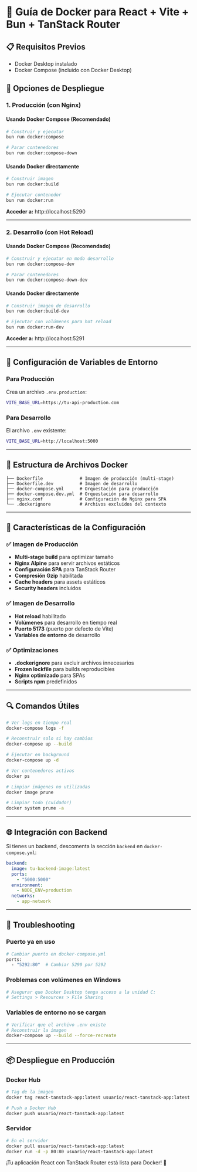 # 🐳 Guía de Docker para React + Vite + Bun + TanStack Router

## 📋 Requisitos Previos
- Docker Desktop instalado
- Docker Compose (incluido con Docker Desktop)

## 🚀 Opciones de Despliegue

### 1. **Producción (con Nginx)**

#### Usando Docker Compose (Recomendado)
```bash
# Construir y ejecutar
bun run docker:compose

# Parar contenedores
bun run docker:compose-down
```

#### Usando Docker directamente
```bash
# Construir imagen
bun run docker:build

# Ejecutar contenedor
bun run docker:run
```

**Acceder a:** http://localhost:5290

---

### 2. **Desarrollo (con Hot Reload)**

#### Usando Docker Compose (Recomendado)
```bash
# Construir y ejecutar en modo desarrollo
bun run docker:compose-dev

# Parar contenedores
bun run docker:compose-down-dev
```

#### Usando Docker directamente
```bash
# Construir imagen de desarrollo
bun run docker:build-dev

# Ejecutar con volúmenes para hot reload
bun run docker:run-dev
```

**Acceder a:** http://localhost:5291

---

## 🔧 Configuración de Variables de Entorno

### Para Producción
Crea un archivo `.env.production`:
```bash
VITE_BASE_URL=https://tu-api-production.com
```

### Para Desarrollo
El archivo `.env` existente:
```bash
VITE_BASE_URL=http://localhost:5000
```

---

## 📁 Estructura de Archivos Docker

```
├── Dockerfile              # Imagen de producción (multi-stage)
├── Dockerfile.dev          # Imagen de desarrollo
├── docker-compose.yml      # Orquestación para producción
├── docker-compose.dev.yml  # Orquestación para desarrollo
├── nginx.conf              # Configuración de Nginx para SPA
└── .dockerignore           # Archivos excluidos del contexto
```

---

## 🎯 Características de la Configuración

### ✅ **Imagen de Producción**
- **Multi-stage build** para optimizar tamaño
- **Nginx Alpine** para servir archivos estáticos
- **Configuración SPA** para TanStack Router
- **Compresión Gzip** habilitada
- **Cache headers** para assets estáticos
- **Security headers** incluidos

### ✅ **Imagen de Desarrollo**
- **Hot reload** habilitado
- **Volúmenes** para desarrollo en tiempo real
- **Puerto 5173** (puerto por defecto de Vite)
- **Variables de entorno** de desarrollo

### ✅ **Optimizaciones**
- **.dockerignore** para excluir archivos innecesarios
- **Frozen lockfile** para builds reproducibles
- **Nginx optimizado** para SPAs
- **Scripts npm** predefinidos

---

## 🔍 Comandos Útiles

```bash
# Ver logs en tiempo real
docker-compose logs -f

# Reconstruir solo si hay cambios
docker-compose up --build

# Ejecutar en background
docker-compose up -d

# Ver contenedores activos
docker ps

# Limpiar imágenes no utilizadas
docker image prune

# Limpiar todo (cuidado!)
docker system prune -a
```

---

## 🌐 Integración con Backend

Si tienes un backend, descomenta la sección `backend` en `docker-compose.yml`:

```yaml
backend:
  image: tu-backend-image:latest
  ports:
    - "5000:5000"
  environment:
    - NODE_ENV=production
  networks:
    - app-network
```

---

## 🚨 Troubleshooting

### **Puerto ya en uso**
```bash
# Cambiar puerto en docker-compose.yml
ports:
  - "5292:80"  # Cambiar 5290 por 5292
```

### **Problemas con volúmenes en Windows**
```bash
# Asegurar que Docker Desktop tenga acceso a la unidad C:
# Settings > Resources > File Sharing
```

### **Variables de entorno no se cargan**
```bash
# Verificar que el archivo .env existe
# Reconstruir la imagen
docker-compose up --build --force-recreate
```

---

## 📦 Despliegue en Producción

### **Docker Hub**
```bash
# Tag de la imagen
docker tag react-tanstack-app:latest usuario/react-tanstack-app:latest

# Push a Docker Hub
docker push usuario/react-tanstack-app:latest
```

### **Servidor**
```bash
# En el servidor
docker pull usuario/react-tanstack-app:latest
docker run -d -p 80:80 usuario/react-tanstack-app:latest
```

¡Tu aplicación React con TanStack Router está lista para Docker! 🎉
